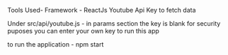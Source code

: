 Tools Used-
Framework - ReactJs
Youtube Api Key to fetch data

Under src/api/youtube.js - in params section the key is blank for security puposes you can enter your own key to run this app

to run the application - npm start